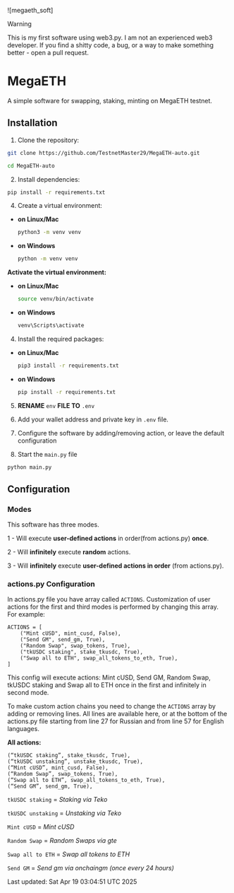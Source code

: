 ![megaeth_soft]

> [!WARNING]  
> This is my first software using web3.py. I am not an experienced web3 developer. If you find a shitty code, a bug, or a way to make something better - open a pull request.

# MegaETH
A simple software for swapping, staking, minting on MegaETH testnet.

## Installation

1. Clone the repository:
   
```sh
git clone https://github.com/TestnetMaster29/MegaETH-auto.git
```

```sh
cd MegaETH-auto
```


2. Install dependencies:
```sh
pip install -r requirements.txt
```

4. Create a virtual environment:
 
- **on Linux/Mac**
    ```sh
    python3 -m venv venv
    ```

- **on Windows**
    ```sh
    python -m venv venv
    ```

**Activate the virtual environment:**

- **on Linux/Mac**
    ```sh
    source venv/bin/activate
    ```
    
- **on Windows**
     ```sh
     venv\Scripts\activate
     ```

4. Install the required packages:

- **on Linux/Mac**
    
    ```sh
    pip3 install -r requirements.txt
    ```
    
- **on Windows**
     ```sh
     pip install -r requirements.txt
     ```

5. **RENAME** ```env``` **FILE TO** ```.env```


6. Add your wallet address and private key in ```.env``` file.


7. Configure the software by adding/removing action, or leave the default configuration



8. Start the ```main.py``` file


   
```sh
python main.py
```


## Configuration
### Modes
This software has three modes.

1 - Will execute **user-defined actions** in order(from actions.py) **once**. 

2 - Will **infinitely** execute **random** actions. 

3 - Will **infinitely** execute **user-defined actions in order** (from actions.py).

### actions.py Configuration

In actions.py file you have array called ```ACTIONS```. Customization of user actions for the first and third modes is performed by changing this array. For example:


```
ACTIONS = [
    ("Mint cUSD", mint_cusd, False),
    ("Send GM", send_gm, True),
    ("Random Swap", swap_tokens, True),
    ("tkUSDC staking", stake_tkusdc, True),
    ("Swap all to ETH", swap_all_tokens_to_eth, True),
]
```

This config will execute actions: Mint cUSD, Send GM, Random Swap, tkUSDC staking and Swap all to ETH once in the first and infinitely in second mode.

To make custom action chains you need to change the ```ACTIONS``` array by adding or removing lines. All lines are available here, or at the bottom of the actions.py file starting from line 27 for Russian and from line 57 for English languages.

**All actions:** 
```
(“tkUSDC staking”, stake_tkusdc, True),
(“tkUSDC unstaking”, unstake_tkusdc, True),
(“Mint cUSD”, mint_cusd, False),
(“Random Swap”, swap_tokens, True),
(“Swap all to ETH”, swap_all_tokens_to_eth, True),
(“Send GM”, send_gm, True),
```
```tkUSDC staking``` = *Staking via Teko*

```tkUSDC unstaking``` = *Unstaking via Teko*

```Mint cUSD``` = *Mint cUSD*

```Random Swap``` = *Random Swaps via gte*

```Swap all to ETH``` = *Swap all tokens to ETH*

```Send GM``` = *Send gm via onchaingm (once every 24 hours)*

Last updated: Sat Apr 19 03:04:51 UTC 2025
